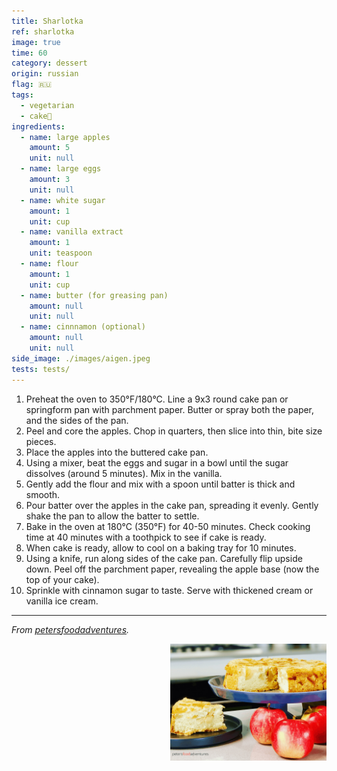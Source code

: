 ```yaml
---
title: Sharlotka
ref: sharlotka
image: true
time: 60
category: dessert
origin: russian
flag: 🇷🇺
tags:
  - vegetarian
  - cake🍰
ingredients:
  - name: large apples
    amount: 5
    unit: null
  - name: large eggs
    amount: 3
    unit: null
  - name: white sugar
    amount: 1
    unit: cup
  - name: vanilla extract
    amount: 1
    unit: teaspoon
  - name: flour
    amount: 1
    unit: cup
  - name: butter (for greasing pan)
    amount: null
    unit: null
  - name: cinnnamon (optional)
    amount: null
    unit: null
side_image: ./images/aigen.jpeg
tests: tests/
---
```


1. Preheat the oven to 350°F/180°C. Line a 9x3 round cake pan or springform pan with parchment paper. Butter or spray both the paper, and the sides of the pan.
2. Peel and core the apples. Chop in quarters, then slice into thin, bite size pieces.
3. Place the apples into the buttered cake pan.
4. Using a mixer, beat the eggs and sugar in a bowl until the sugar dissolves (around 5 minutes). Mix in the vanilla.
5. Gently add the flour and mix with a spoon until batter is thick and smooth.
6. Pour batter over the apples in the cake pan, spreading it evenly. Gently shake the pan to allow the batter to settle.
7. Bake in the oven at 180°C (350°F) for 40-50 minutes. Check cooking time at 40 minutes with a toothpick to see if cake is ready.
8. When cake is ready, allow to cool on a baking tray for 10 minutes.
9. Using a knife, run along sides of the cake pan. Carefully flip upside down. Peel off the parchment paper, revealing the apple base (now the top of your cake).
10. Sprinkle with cinnamon sugar to taste. Serve with thickened cream or vanilla ice cream.

---

_From [petersfoodadventures](https://petersfoodadventures.com/sharlotka/)._

<img src="images/sharlotka.jpg" style="width:250px; float:right;"/>